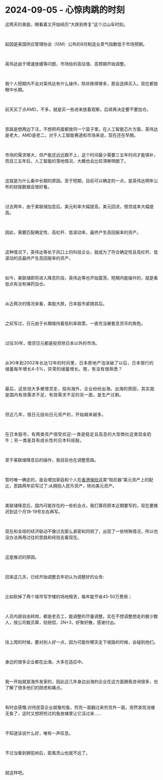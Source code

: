 # 2024-09-05 - 心惊肉跳的时刻

<p style="visibility: visible;">这两天的美股，眼看着又开始经历“大跌到修复”这个过山车时刻。</p><p style="visibility: visible;"><br style="visibility: visible;"></p><p style="visibility: visible;">起因是美国供应管理协会（ISM）公布的8月制造业景气指数低于市场预期。</p><p style="visibility: visible;"><br style="visibility: visible;"></p><p style="visibility: visible;">英伟达由于增速放缓等问题，市场给的高估值、高预期开始调整。</p><p style="visibility: visible;"><br style="visibility: visible;"></p><p style="visibility: visible;">我个人短期内不会对英伟达有什么操作，除非跌得够多，那会选择买入。现在都放眼中长期。</p><p style="visibility: visible;"><br style="visibility: visible;"></p><p style="visibility: visible;">前天买了点AMD，不多，就是买一些进来放着观察，后续再决定要不要加仓。</p><p style="visibility: visible;"><br style="visibility: visible;"></p><p style="visibility: visible;">思路是想两边下注，不想把鸡蛋都放同一个篮子里。在人工智能芯片方面，英伟达是老大，AMD是老二，对于人工智能赛道和市场来说，现在还在早期。</p><p style="visibility: visible;"><br style="visibility: visible;"></p><p style="visibility: visible;">市场的需求够大，但产能还远远跟不上，这个时间最少需要三五年时间才能填补，而且三五年后，人工智能的落地情况，大概也会比较清晰明朗了。</p><p style="visibility: visible;"><br style="visibility: visible;"></p><p style="visibility: visible;">这就是为什么看中长期的原因。至于短期，目前可以确定的一点，是英伟达明年公布的财报数据会很好看。</p><p style="visibility: visible;"><br style="visibility: visible;"></p><p style="visibility: visible;">过去两年，由于美联储加息后，美元利率大幅提高，美元回流，借贷成本大幅提高。</p><p style="visibility: visible;"><br style="visibility: visible;"></p><p style="visibility: visible;">因此，需要匹配确定性、高杠杆、低波动率，最终产生高回报率的资产。</p><p style="visibility: visible;"><br style="visibility: visible;"></p><p style="visibility: visible;">这种情况下，英伟达等处于风口上的科技企业，就成为了符合确定性且高杠杆、低波动的且最终产生高回报率的资产。</p><p style="visibility: visible;"><br style="visibility: visible;"></p><p style="visibility: visible;">如今，美联储即将进入降息阶段，英伟达等也开始震荡，短期内能操作的，就是看低点有没有弹药加仓。</p><p style="visibility: visible;"><br style="visibility: visible;"></p><p style="visibility: visible;">从近两次的情况来看，美股大跌，日本股市紧随其后。</p><p style="visibility: visible;"><br style="visibility: visible;"></p><p style="visibility: visible;">之前写过，日元由于长期维持着低利率政策，一直充当被套息货币的角色。</p><p style="visibility: visible;"><br style="visibility: visible;"></p><p style="visibility: visible;">过往30年，借贷日元都是投资除日本以外的市场<span style="background-color: transparent; letter-spacing: 0.034em; caret-color: var(--weui-BRAND); visibility: visible;">。</span></p><p style="visibility: visible;"><span style="background-color: transparent; letter-spacing: 0.034em; caret-color: var(--weui-BRAND); visibility: visible;"><br style="visibility: visible;"></span></p><p style="visibility: visible;"><span style="background-color: transparent; letter-spacing: 0.034em; caret-color: var(--weui-BRAND); visibility: visible;">从90年到2002年长达12年的时间里，日本房地产泡沫破了以后，日本银行的储蓄每年增长4-5%，异常的储蓄增长。嗯，有没有很熟悉？</span></p><p style="visibility: visible;"><span style="background-color: transparent; letter-spacing: 0.034em; caret-color: var(--weui-BRAND); visibility: visible;"><br style="visibility: visible;"></span></p><p style="visibility: visible;"><span style="background-color: transparent; letter-spacing: 0.034em; caret-color: var(--weui-BRAND); visibility: visible;">最后，这些钱大多被借贷走，投向海外，企业纷纷出海。出海的原因，其实就是国内有效需求不足，有效需求不足的另一面，是生产过剩。</span></p><p><span style="background-color: transparent;letter-spacing: 0.034em;caret-color: var(--weui-BRAND);"><br></span></p><p><span style="background-color: transparent;letter-spacing: 0.034em;caret-color: var(--weui-BRAND);">但近几年，借日元投向日元资产的，开始越来越多。</span></p><p><span style="background-color: transparent;letter-spacing: 0.034em;caret-color: var(--weui-BRAND);"><br></span></p><p><span style="background-color: transparent;letter-spacing: 0.034em;caret-color: var(--weui-BRAND);">在日本股市，有两类资产很受欢迎:一类是稳定且高息的大型商社这类现金奶牛；另一类是具有成长性的日本科技股。</span></p><p><br></p><p>至于美联储降息后的操作，我目前也在调整思路。</p><p><br></p><p>暂时唯一确定的，是会增加家庭和个人在<a localeditorid="4oqyuehgt8c00000000" href="https://mp.weixin.qq.com/s?__biz=Mzg2NTkwNTM4MA==&amp;mid=2247484288&amp;idx=1&amp;sn=541b9378fba1b5abb96a08ad84569efa&amp;scene=21#wechat_redirect" textvalue="香港保险" target="_blank" data-linktype="2">香港保险</a>这类“阻尼器”美元资产上的配比，思路两年前写过了:从拥抱人民币资产，转向美元资产。</p><p><br></p><p>美联储降息后，国内可能存在的一些机会点，我打算将原本近期要写的，现在要推迟到这个月18-19号左右再写。</p><p><br></p><p>现在和全球的经济联动不像过去那么紧密和同频了，出现了一些特殊情况，所以也没办法再用过往的思路和经验去看现在。</p><p><br></p><p>这是推迟的原因。</p><p><br></p><p>回来这几天，已经开始调整去年初认为调整好的业务:</p><p><br></p><p>比如砍掉了两个城市写字楼的场地租赁，每年能节省45-50万费用；</p><p><br></p><p>人员内部自由转岗，都是老员工，能调整的尽量调整。实在不想调整想走的极少数人，按公司裁员算，给赔偿，2N+3，好聚好散，感谢付出。</p><p><br></p><p>往上爬的时候，要对别人好一点，因为可能你哪天走下坡路的时候，会碰到他们。</p><p><br></p><p>身边的很多企业都在出海，大多在适应中。</p><p><br></p><p>我一开始就是海外发家的，因此这几年身边出海的企业在这方面跟我咨询很多，也了解了很多他们的顾虑和痛点。</p><p><br></p><p>有时会感慨:对待民营企业就像煎鱼，煎完一面翻过来煎另外一面，突然发现池塘无鱼了，这时又想把煎过的鱼放塘里让它活过来……</p><p><br></p><p>不知道该说什么好，唯有一声叹息。</p><p><br></p><p>不过当看到狮驼岭后，距离灵山也就不远了。</p><p><br></p><p>就这样吧。</p><p style="display: none;"><mp-style-type data-value="10000"></mp-style-type></p>